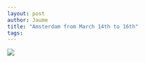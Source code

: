 ```yaml
---
layout: post
author: Jaume
title: "Amsterdam from March 14th to 16th"
tags:
---
```

![](http://maps.googleapis.com/maps/api/staticmap?size=640x300&zoom=6&maptype=roadmap%5C&markers=size:mid%7Ccolor:red%7Clabel:1%7Camsterdam&sensor=false)
